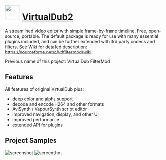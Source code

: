 ﻿# <img src="https://cdn.jsdelivr.net/gh/chtof/chocolatey-packages/automatic/virtualdub2/virtualdub2.png" width="48" height="48"/> [VirtualDub2](https://chocolatey.org/packages/virtualdub2)

A streamlined video editor with simple frame-by-frame timeline. Free, open-source, portable. 
The default package is ready for use with many essential plugins included, and can be further extended with 3rd party codecs and filters.
See Wiki for detailed description: https://sourceforge.net/p/vdfiltermod/wiki.

Previous name of this project: VirtualDub FilterMod

## Features
All features of original VirtualDub plus:
- deep color and alpha support
- decode and encode H264 and other formats
- AviSynth / VapourSynth script editor
- improved navigation, display, and other UI
- improved performance
- extended API for plugins

## Project Samples

![screenshot](https://cdn.jsdelivr.net/gh/chtof/chocolatey-packages/automatic/virtualdub2/screenshot.png)
![screenshot](https://cdn.jsdelivr.net/gh/chtof/chocolatey-packages/automatic/virtualdub2/screenshot1.png)